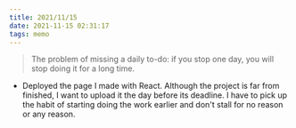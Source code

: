 ```yaml
---
title: 2021/11/15
date: 2021-11-15 02:31:17
tags: memo
---
```


> The problem of missing a daily to-do: if you stop one day, you will stop doing it for a long time.

- Deployed the page I made with React. Although the project is far from finished, I want to upload it the day before its deadline. I have to pick up the habit of starting doing the work earlier and don't stall for no reason or any reason.
